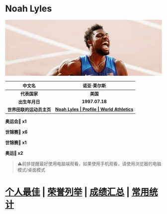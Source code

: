 # Noah Lyles

![Noah-Lyles](./Picture.jpg)


|          中文名          |                         诺亚·莱尔斯                          |
| :----------------------: | :----------------------------------------------------------: |
|       **代表国家**       |                           **美国**                           |
|      **出生年月日**      |                        **1997.07.18**                        |
| **世界田联的运动员主页** | **[Noah Lyles \| Profile \| World Athletics](https://worldathletics.org/athletes/united-states/noah-lyles-14536762)** |

**奥运会🥇 x1**

**世锦赛🥇 x6**

**世锦赛🥈 x1**

**奥运🥉 x2**

> ⚠前排提醒最好使用电脑端观看，如果使用手机观看，请使用浏览器的电脑模式/桌面模式

# [个人最佳](./Personal-Best.md) \| [荣誉列举](./Honors.md) \| [成绩汇总](./Results.md) \| [常用统计](./Stats.md)

